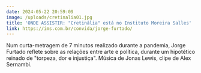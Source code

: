 ```yaml
---
date: 2024-05-22 20:59:09
image: /uploads/cretinalia01.jpg
title: 'ONDE ASSISTIR: "Cretinália" está no Instituto Moreira Salles'
link: https://ims.com.br/convida/jorge-furtado/
---
```

Num curta-metragem de 7 minutos realizado durante a pandemia, Jorge Furtado reflete sobre as relações entre arte e política, durante um hipotético reinado de "torpeza, dor e injustiça". Música de Jonas Lewis, clipe de Alex Sernambi.
